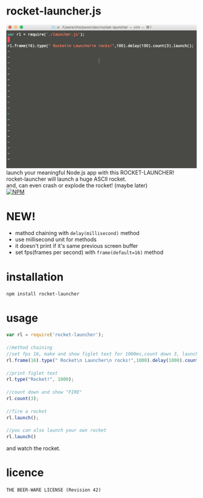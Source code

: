 # rocket-launcher.js
![DEMO ANIMATION](./demo.gif) <br/>
launch your meaningful Node.js app with this ROCKET-LAUNCHER! <br/>
rocket-launcher will launch a huge ASCII rocket. <br/>
and, can even crash or explode the rocket! (maybe later) <br/>
[![NPM](https://nodei.co/npm/rocket-launcher.png?compact=true)](https://nodei.co/npm/rocket-launcher/)

# NEW!
- mathod chaining with `delay(millisecond)` method
- use millisecond unit for methods
- it doesn't print if it's same previous screen buffer
- set fps(frames per second) with `frame(default=16)` method

# installation
`npm install rocket-launcher`

# usage
```js
var rl = require('rocket-launcher');

//method chaining
//set fps 16, make and show figlet text for 1000ms,count down 3, launch a rocket
rl.frame(16).type(" Rocket\n Launcher\n rocks!",1000).delay(1000).count(3).launch();

//print figlet text
rl.type("Rocket!", 1000);

//count down and show "FIRE"
rl.count(3);

//fire a rocket
rl.launch();

//you can also launch your own rocket
rl.launch()
```
and watch the rocket.

# licence
`THE BEER-WARE LICENSE (Revision 42)`
